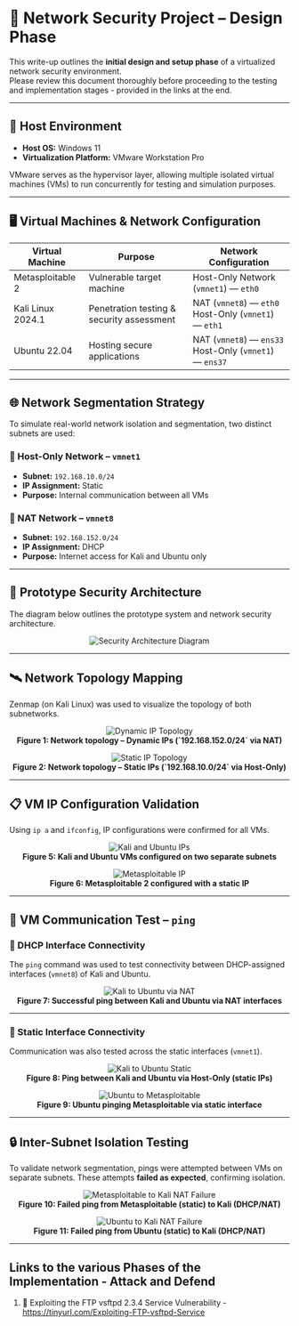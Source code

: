 # 🔐 Network Security Project – Design Phase

This write-up outlines the **initial design and setup phase** of a virtualized network security environment.  
Please review this document thoroughly before proceeding to the testing and implementation stages - provided in the links at the end.


---

## 🧰 Host Environment

- **Host OS:** Windows 11
- **Virtualization Platform:** VMware Workstation Pro

VMware serves as the hypervisor layer, allowing multiple isolated virtual machines (VMs) to run concurrently for testing and simulation purposes.

---

## 🖥️ Virtual Machines & Network Configuration

| Virtual Machine     | Purpose                                      | Network Configuration                                                                 |
|---------------------|----------------------------------------------|----------------------------------------------------------------------------------------|
| Metasploitable 2    | Vulnerable target machine                    | Host-Only Network (`vmnet1`) — `eth0`                                                 |
| Kali Linux 2024.1   | Penetration testing & security assessment    | NAT (`vmnet8`) — `eth0`<br>Host-Only (`vmnet1`) — `eth1`                               |
| Ubuntu 22.04        | Hosting secure applications                  | NAT (`vmnet8`) — `ens33`<br>Host-Only (`vmnet1`) — `ens37`                             |

---
 

## 🌐 Network Segmentation Strategy

To simulate real-world network isolation and segmentation, two distinct subnets are used:

### 🔸 Host-Only Network – `vmnet1`
- **Subnet:** `192.168.10.0/24`
- **IP Assignment:** Static
- **Purpose:** Internal communication between all VMs

### 🔹 NAT Network – `vmnet8`
- **Subnet:** `192.168.152.0/24`
- **IP Assignment:** DHCP
- **Purpose:** Internet access for Kali and Ubuntu only

---

## 🧱 Prototype Security Architecture

The diagram below outlines the prototype system and network security architecture.

<p align="center">
  <img src="https://github.com/user-attachments/assets/e0e8baeb-55dd-467b-9c99-4f3950825a2d" alt="Security Architecture Diagram">
</p>

---

## 🛰️ Network Topology Mapping

Zenmap (on Kali Linux) was used to visualize the topology of both subnetworks.

<p align="center">
  <img src="https://github.com/user-attachments/assets/5be1ced5-14c9-4da6-8b4e-fc4e120b5838" alt="Dynamic IP Topology">
  <br>
  <strong>Figure 1: Network topology – Dynamic IPs (`192.168.152.0/24` via NAT)</strong>
</p>

<p align="center">
  <img src="https://github.com/user-attachments/assets/1cbbec14-9381-4071-99b2-a3c875ceb3ed" alt="Static IP Topology">
  <br>
  <strong>Figure 2: Network topology – Static IPs (`192.168.10.0/24` via Host-Only)</strong>
</p>

---

## 📋 VM IP Configuration Validation

Using `ip a` and `ifconfig`, IP configurations were confirmed for all VMs.

<p align="center">
  <img src="https://github.com/user-attachments/assets/9f6e3068-3bbd-4f92-8c18-d9b43aaf2e4a" alt="Kali and Ubuntu IPs">
  <br>
  <strong>Figure 5: Kali and Ubuntu VMs configured on two separate subnets</strong>
</p>

<p align="center">
  <img src="https://github.com/user-attachments/assets/5e8bca6a-3ebd-4b13-9e2f-08bb4f7c9ae2" alt="Metasploitable IP">
  <br>
  <strong>Figure 6: Metasploitable 2 configured with a static IP</strong>
</p>

---

## 🔗 VM Communication Test – `ping`

### 🧪 DHCP Interface Connectivity

The `ping` command was used to test connectivity between DHCP-assigned interfaces (`vmnet8`) of Kali and Ubuntu.

<p align="center">
  <img src="https://github.com/user-attachments/assets/e2da7d69-73ce-4907-9c29-6cfc6085bac7" alt="Kali to Ubuntu via NAT">
  <br>
  <strong>Figure 7: Successful ping between Kali and Ubuntu via NAT interfaces</strong>
</p>

---

### 🧪 Static Interface Connectivity

Communication was also tested across the static interfaces (`vmnet1`).

<p align="center">
  <img src="https://github.com/user-attachments/assets/4ccfb73c-ecb3-4d8d-ab68-414142d161bb" alt="Kali to Ubuntu Static">
  <br>
  <strong>Figure 8: Ping between Kali and Ubuntu via Host-Only (static IPs)</strong>
</p>

<p align="center">
  <img src="https://github.com/user-attachments/assets/c43a89d9-3207-4743-8532-2296f03a635e" alt="Ubuntu to Metasploitable">
  <br>
  <strong>Figure 9: Ubuntu pinging Metasploitable via static interface</strong>
</p>

---

## 🔒 Inter-Subnet Isolation Testing

To validate network segmentation, pings were attempted between VMs on separate subnets. These attempts **failed as expected**, confirming isolation.

<p align="center">
  <img src="https://github.com/user-attachments/assets/96a27c3b-1765-44f9-bee5-24f4b71b7123" alt="Metasploitable to Kali NAT Failure">
  <br>
  <strong>Figure 10: Failed ping from Metasploitable (static) to Kali (DHCP/NAT)</strong>
</p>

<p align="center">
  <img src="https://github.com/user-attachments/assets/33491a59-44f5-4f40-b96c-316523c4b38d" alt="Ubuntu to Kali NAT Failure">
  <br>
  <strong>Figure 11: Failed ping from Ubuntu (static) to Kali (DHCP/NAT)</strong>
</p>

---

## Links to the various Phases of the Implementation - Attack and Defend
1. 🧨 Exploiting the FTP vsftpd 2.3.4 Service Vulnerability - https://tinyurl.com/Exploiting-FTP-vsftpd-Service

